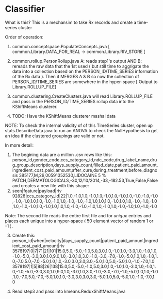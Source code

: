 Classifier
============

What is this? This is a mechansim to take Rx records and create a time-series cluster

Order of operation: 
1. common.conceptspace.PopulateConcepts.java [ common.Library.DATA_FOR_REAL -> common.Library.RIV_STORE ]


2. common.rollup.PersonRollup.java A: reads step1's output AND B: rereads the raw data that the 1st used ( but still time to aggrigate the data into a collection based on the PERSON_ID/TIME_SERIES information of the Rx data ). Then it MERGES A & B so now the collection of PERSON_ID/TIME_SERIES are somewhere in the hyper-space [ Output to Library.ROLLUP_FILE]

3. common.clustering.CreateClusters.java will read Library.ROLLUP_FILE and pass in the PERSON_ID/TIME_SERIES rollup data into the KShiftMeans clusterer. 

4. TODO: Have the KShiftMeans clusterer mashal data 

NOTE: To check the internal validity of of this TimeSeries cluster, open up stats.DescribeData.java to run an ANOVA to check the  NullHypothesis to get an idea if the clustered groupings are valid or not. 



In more detail: 

1.  The begining data are a million .csv rows like this: 
person_id,gender_code,ccs_category_id,ndc_code,drug_label_name,drug_group_description,days_supply_count,filled_date,patient_paid_amount,ingredient_cost_paid_amount,after_cure,during_treatment,before_diagnosis
385177,M,29,00591352530,LIDOCAINE 5 % PATCH,DERMATOLOGICALS,-30,12/10/2014,-33,-182.53,True,False,False and creates a new file with this shape:
2. seen|feature|payload|riv
92828|ccs_category_id|22|1.0,-1.0,1.0,-1.0,1.0,-1.0,1.0,-1.0,1.0,-1.0,-1.0,-1.0,-1.0,-1.0,1.0,1.0,-1.0,-1.0,1.0,-1.0,-1.0,-1.0,1.0,1.0,1.0,-1.0,1.0,1.0,-1.0,-1.0,-1.0,1.0,-1.0,-1.0,1.0,-1.0,1.0,1.0,1.0,-1.0,-1.0,-1.0,1.0,-1.0,1.0,-1.0,-1.0,1.0,-1.0,-1.0

Note: The second file reads the entire first file and for *unique* entries and places each unique into a hyper-space ( 50 element vector of random 1 or -1 ).

3. Create this: person_id|when|velocity|days_supply_count|patient_paid_amount|ingredient_cost_paid_amount|riv
3578197|0|7|71|21|101|15.0,5.0,-5.0,-1.0,5.0,3.0,1.0,-1.0,1.0,-3.0,1.0,-1.0,1.0,-1.0,-5.0,-3.0,3.0,1.0,9.0,1.0,-3.0,1.0,3.0,-1.0,-3.0,-7.0,-1.0,-5.0,1.0,1.0,-1.0,1.0,-7.0,5.0,-7.0,-5.0,1.0,1.0,-3.0,3.0,3.0,3.0,-5.0,1.0,5.0,-5.0,1.0,-1.0,-7.0,1.0
3578197|1|5|88|26|138|15.0,5.0,-5.0,-1.0,5.0,3.0,1.0,-1.0,1.0,-3.0,1.0,-1.0,1.0,-1.0,-5.0,-3.0,3.0,1.0,9.0,1.0,-3.0,1.0,3.0,-1.0,-3.0,-7.0,-1.0,-5.0,1.0,1.0,-1.0,1.0,-7.0,5.0,-7.0,-5.0,1.0,1.0,-3.0,3.0,3.0,3.0,-5.0,1.0,5.0,-5.0,1.0,-1.0,-7.0,1.0

4. Read step3 and pass into kmeans.ReduxShiftMeans.java

